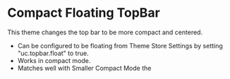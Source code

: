 
# Compact Floating TopBar
This theme changes the top bar to be more compact and centered.
- Can be configured to be floating from Theme Store Settings by setting "uc.topbar.float" to true.
- Works in compact mode.
- Matches well with Smaller Compact Mode the